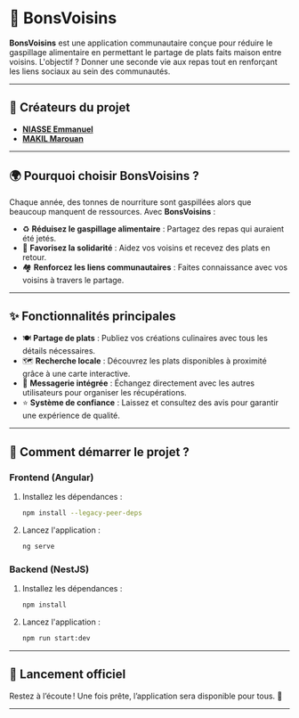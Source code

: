 # 🌟 BonsVoisins 



**BonsVoisins** est une application communautaire conçue pour réduire le gaspillage alimentaire en permettant le partage de plats faits maison entre voisins. L'objectif ? Donner une seconde vie aux repas tout en renforçant les liens sociaux au sein des communautés.  

---

## 👥 Créateurs du projet  
- **[NIASSE Emmanuel](https://github.com/devbutant)**  
- **[MAKIL Marouan](https://github.com/mardev60)**

---

## 🌍 Pourquoi choisir BonsVoisins ?  

Chaque année, des tonnes de nourriture sont gaspillées alors que beaucoup manquent de ressources. Avec **BonsVoisins** :  
- ♻️ **Réduisez le gaspillage alimentaire** : Partagez des repas qui auraient été jetés.  
- 🤝 **Favorisez la solidarité** : Aidez vos voisins et recevez des plats en retour.  
- 🏘️ **Renforcez les liens communautaires** : Faites connaissance avec vos voisins à travers le partage.  

---

## ✨ Fonctionnalités principales  

- 🍽️ **Partage de plats** : Publiez vos créations culinaires avec tous les détails nécessaires.  
- 🗺️ **Recherche locale** : Découvrez les plats disponibles à proximité grâce à une carte interactive.  
- 💬 **Messagerie intégrée** : Échangez directement avec les autres utilisateurs pour organiser les récupérations.  
- ⭐ **Système de confiance** : Laissez et consultez des avis pour garantir une expérience de qualité.  

---

## 🚀 Comment démarrer le projet ?  

### **Frontend (Angular)**  
1. Installez les dépendances :  
   ```bash
   npm install --legacy-peer-deps
    ```
2. Lancez l'application :
   ```bash
   ng serve
    ```

### **Backend (NestJS)**  
1. Installez les dépendances :  
   ```bash
   npm install
    ```
2. Lancez l'application :
   ```bash
   npm run start:dev

    ```

---

## 📅 Lancement officiel 

Restez à l’écoute ! Une fois prête, l’application sera disponible pour tous. 💚  

---